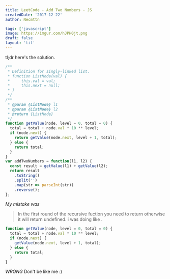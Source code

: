 ```yaml
---
title: LeetCode - Add Two Numbers - JS
createdDate: '2017-12-22'
author: Necmttn

tags: ['javascript']
image: https://imgur.com/hJPH0jt.png
draft: false
layout: 'til'
---
```


tl;dr
here's the solution.

```javascript
/**
 * Definition for singly-linked list.
 * function ListNode(val) {
 *     this.val = val;
 *     this.next = null;
 * }
 */
/**
 * @param {ListNode} l1
 * @param {ListNode} l2
 * @return {ListNode}
 */
function getValue(node, level = 0, total = 0) {
  total = total + node.val * 10 ** level;
  if (node.next) {
    return getValue(node.next, level + 1, total);
  } else {
    return total;
  }
}
var addTwoNumbers = function(l1, l2) {
  const result = getValue(l1) + getValue(l2);
  return result
    .toString()
    .split('')
    .map(str => parseInt(str))
    .reverse();
};
```

_My mistake was_

> In the first round of the recursive fuction you need to return otherwise it will return undefined.
> i was doing like .

```javascript
function getValue(node, level = 0, total = 0) {
  total = total + node.val * 10 ** level;
  if (node.next) {
    getValue(node.next, level + 1, total);
  } else {
    return total;
  }
}
```

_WRONG_ Don't be like me :)
